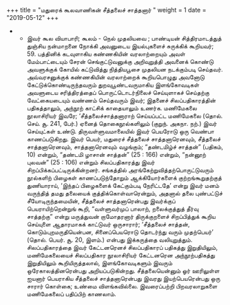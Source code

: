 ﻿+++
title = "மதுரைக் கூலவாணிகன் சீத்தலைச் சாத்தனார்  "
weight = 1
date = "2019-05-12"
+++


- -  இவர் கூல வியாபாரி; கூலம் - நெல் முதலியவை ; பாண்டியன் சித்திரமாடத்துத் துஞ்சிய நன்மாறனை நோக்கி அவனுடைய இயல்புகளைச் சுருக்கிக் கூறியவர்; 59. பத்தினிக் கடவுளாகிய கண்ணகியின் வரலாற்றையும் அவள் மேம்பாட்டையும் சேரன் செங்குட்டுவனுக்கு அறிவுறுத்தி அவனைக் கொண்டு அவளுக்குக் கோயில் கட்டுவித்து நித்தியபூசை முதலியன நடக்கும்படி செய்தவர். அவ்வரசனுக்குக் கண்ணகியின் வரலாற்றைக் கூறியபொழுது அவனோடு கேட்டுக்கொண்டிருந்தவரும் துறவுபூண்டவருமாகிய  இளங்கோவடிகள் அவளுடைய சரித்திரத்தைப் பொருட்டொடர்நிலைச் செய்யுளாகச் செய்தற்கு வேட்கையடையும் வண்ணம் செய்தவரும் இவர்; இதனைச் சிலப்பதிகாரத்தின் பதிகத்தாலும், அந்நூற் காட்சிக் காதையாலும் உணர்க. மணிமேகலை நூலாசிரியர் இவரே; ‘சீத்தலைச்சாத்தனாராற் செய்யப்பட்ட மணிமேகலை (தொல். செய். சூ. 241, பேர்.)  ஏனைத் தொகைநூல்களிலும் (குறுந். அகநா. நற்.)  இவர் செய்யுட்கள் உண்டு. திருவள்ளுவமாலையில் இவர் பெயரோடு ஒரு வெண்பா காணப்படுகிறது. இவர் பெயர், மதுரைச் சீத்தலைச் சாத்தனாரெனவும், சீத்தலைச் சாத்தனாரெனவும், சாத்தனாரெனவும் வழங்கும்; “தண்டமிழ்ச் சாத்தன்” (பதிகம், 10)  என்றும், “தண்டமி ழாசான் சாத்தன்” (25 : 166)  என்றும், “நன்னூற் புலவன்” (25 : 106)  என்றும்  சிலப்பதிகாரத்து இவர் சிறப்பிக்கப்பட்டிருக்கின்றனர். சங்கத்தில் அரங்கேற்றுவித்தற்பொருட்டுவரும் நூல்களிற் பிழைகள் காணப்படுந்தோறும் ஆக்கியோர்களைக் குற்றங்கூறுதற்குத் துணியாராய், ‘இந்தப் பிழைகளைக் கேட்கும்படி நேரிட்டதே’ என்று இவர் மனம் வருந்தித் தமது தலையைக் குத்திக்கொள்வாரென்றும், அதனால் தலை புண்பட்டுச் சீயோடிருந்தமையின், சீத்தலைச் சாத்தனாரென்பது இவர்க்குப் பெயராயிற்றென்றுங் கூறி, “வள்ளுவர்முப் பாலாற், றலைக்குத்துத் தீர்வு சாத்தற்கு” என்று  மருத்துவன் றாமோதரனார் திருக்குறளைச் சிறப்பித்துக் கூறிய செய்யுளை ஆதாரமாகக் காட்டுவர் ஒருசாரார்; ‘சீத்தலைச் சாத்தன், கொடும்புறமருதியென்பன, சினைப்பெயரொடு தொடர்ந்து வரும் முதற்பெயர்’ (தொல். பெயர். சூ. 20,  இளம்.)  என்பது இக்கருத்தை வலியுறுத்தும். சிலப்பதிகாரத்தை இவர் கேட்டனரெனச் சிலப்பதிகாரப் பதிகத்து இறுதியிலும், மணிமேகலையைச் சிலப்பதிகார நூலாசிரியர் கேட்டனரென அந்நூற்பதிகத்து இறுதியிலும் கூறியிருத்தலால், இளங்கோவடிகளும் இவரும் ஒரேகாலத்தினரென்பது அறியப்படுகின்றது. சீத்தலையென்னும் ஓர் ஊரிலுள்ள ஐயனார் பெயராகிய சீத்தலைச் சாத்தனாரென்பது இவரது இயற்பெயரென்பது ஒரு சாரார் கொள்கை; உண்மை விளங்கவில்லை. இவரைப்பற்றி பிறவரலாறுகளை  மணிமேகலைப் பதிப்பிற் காணலாம். 
